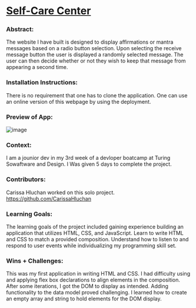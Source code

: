 # [Self-Care Center](https://carissahluchan.github.io/self-care-center/) 

### Abstract:
[//]: <> (Briefly describe what you built and its features. What problem is the app solving? How does this application solve that problem?)
The website I have built is designed to display affirmations or mantra messages based on a radio button selection. Upon selecting the receive message button the user is displayed a randomly selected message. The user can then decide whether or not they wish to keep that message from appearing a second time.

### Installation Instructions:
[//]: <> (What steps does a person have to take to get your app cloned down and running?)
There is no requirement that one has to clone the application. One can use an online version of this webpage by using the deployment.

### Preview of App:
[//]: <> (Provide ONE gif or screenshot of your application - choose the "coolest" piece of functionality to show off.)
![image](https://github.com/CarissaHluchan/self-care-center/assets/162339081/a2743b97-37d2-4ed5-b4fe-0fc6673730a2)

### Context:
[//]: <> (Give some context for the project here. How long did you have to work on it? How far into the Turing program are you?)
I am a jounior dev in my 3rd week of a devloper boatcamp at Turing Sowaftware and Design. I Was given 5 days to complete the project.

### Contributors:
[//]: <> (Who worked on this application? Link to their GitHubs.)
Carissa Hluchan worked on this solo project.
https://github.com/CarissaHluchan

### Learning Goals:
[//]: <> (What were the learning goals of this project? What tech did you work with?)
The learning goals of the project included gaining experience building an application that utilizes HTML, CSS, and JavaScript. Learn to write HTML and CSS to match a provided composition. Understand how to listen to and respond to user events while individualizing my programming skill set.

### Wins + Challenges:
[//]: <> (What are 2-3 wins you have from this project? What were some challenges you faced - and how did you get over them?)
This was my first application in writing HTML and CSS. I had difficulty using and applying flex box declarations to align elements in the composition. After some iterations, I got the DOM to display as intended. Adding functionality to the data model proved challenging. I learned how to create an empty array and string to hold elements for the DOM display.
